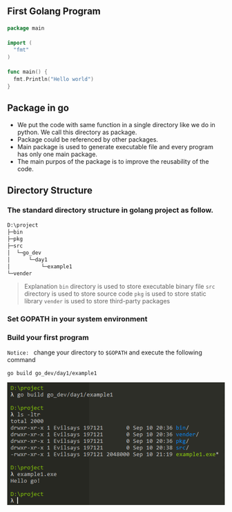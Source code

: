 ## First Golang Program

```go
package main

import (
  "fmt"
)

func main() {
  fmt.Println("Hello world")
}
```

## Package in go

- We put the code with same function in a single directory like we do in python. We call this directory as package.  
- Package could be referenced by other packages.
- Main package is used to generate executable file and every program has only one main package.
- The main purpos of the package is to improve the reusability of the code.

## Directory Structure
### The standard directory structure in golang project as follow.
```
D:\project
├─bin
├─pkg
├─src
│  └─go_dev
│      └─day1
│          └─example1
└─vender
```
> Explanation
> `bin` directory is used to store executable binary file
> `src` directory is used to store source code
> `pkg` is used to  store static library
> `vender` is used to store third-party packages

### Set GOPATH in your system environment

### Build your first program
`Notice: ` change your directory to `$GOPATH` and execute the following command
```
go build go_dev/day1/example1 
```

![](https://raw.githubusercontent.com/3lackrush/easy-golang/master/Assets/02_Packages_assets/build.png)